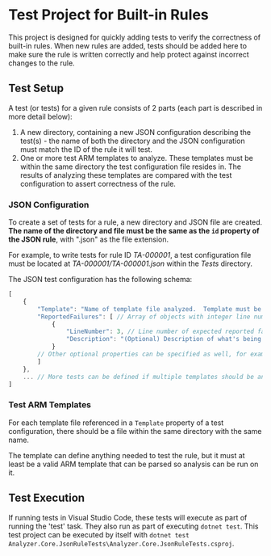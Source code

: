 # Test Project for Built-in Rules
This project is designed for quickly adding tests to verify the correctness of built-in rules.  When new rules are added, tests should be added here to make sure the rule is written correctly and help protect against incorrect changes to the rule.

## Test Setup
A test (or tests) for a given rule consists of 2 parts (each part is described in more detail below):
1. A new directory, containing a new JSON configuration describing the test(s) - the name of both the directory and the JSON configuration must match the ID of the rule it will test.
2. One or more test ARM templates to analyze.  These templates must be within the same directory the test configuration file resides in.  The results of analyzing these templates are compared with the test configuration to assert correctness of the rule.

### JSON Configuration
To create a set of tests for a rule, a new directory and JSON file are created.  **The name of the directory and file must be the same as the `id` property of the JSON rule**, with ".json" as the file extension.

For example, to write tests for rule ID *TA-000001*, a test configuration file must be located at *TA-000001/TA-000001.json* within the *Tests* directory.

The JSON test configuration has the following schema:
``` js
[
    {
        "Template": "Name of template file analyzed.  Template must be within the same directory as the test configuration file.",
        "ReportedFailures": [ // Array of objects with integer line numbers - each are a line number expected to be reported in the failure.
            {
                "LineNumber": 3, // Line number of expected reported failure
                "Description": "(Optional) Description of what's being tested for this expected failure."
            }
        // Other optional properties can be specified as well, for example to give context on why some resources are expected to pass analysis.
        ]
    },
    ... // More tests can be defined if multiple templates should be analyzed - one test block for each template
]
```

### Test ARM Templates
For each template file referenced in a `Template` property of a test configuration, there should be a file within the same directory with the same name.

The template can define anything needed to test the rule, but it must at least be a valid ARM template that can be parsed so analysis can be run on it.

## Test Execution
If running tests in Visual Studio Code, these tests will execute as part of running the 'test' task.  They also run as part of executing `dotnet test`.  This test project can be executed by itself with `dotnet test Analyzer.Core.JsonRuleTests\Analyzer.Core.JsonRuleTests.csproj`.
